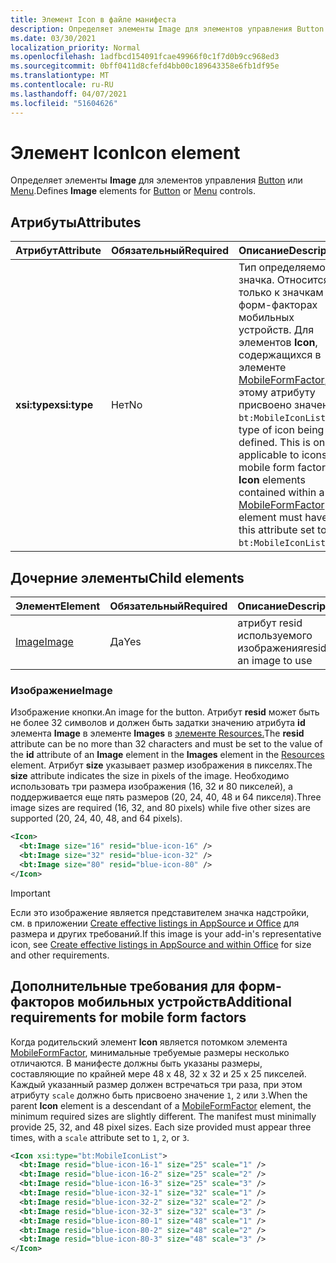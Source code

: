 ```yaml
---
title: Элемент Icon в файле манифеста
description: Определяет элементы Image для элементов управления Button или Menu.
ms.date: 03/30/2021
localization_priority: Normal
ms.openlocfilehash: 1adfbcd154091fcae49966f0c1f7d0b9cc968ed3
ms.sourcegitcommit: 0bff0411d8cfefd4bb00c189643358e6fb1df95e
ms.translationtype: MT
ms.contentlocale: ru-RU
ms.lasthandoff: 04/07/2021
ms.locfileid: "51604626"
---
```

# <a name="icon-element"></a><span data-ttu-id="cdcbd-103">Элемент Icon</span><span class="sxs-lookup"><span data-stu-id="cdcbd-103">Icon element</span></span>

<span data-ttu-id="cdcbd-104">Определяет элементы **Image** для элементов управления [Button](control.md#button-control) или [Menu](control.md#menu-dropdown-button-controls).</span><span class="sxs-lookup"><span data-stu-id="cdcbd-104">Defines **Image** elements for [Button](control.md#button-control) or [Menu](control.md#menu-dropdown-button-controls) controls.</span></span>

## <a name="attributes"></a><span data-ttu-id="cdcbd-105">Атрибуты</span><span class="sxs-lookup"><span data-stu-id="cdcbd-105">Attributes</span></span>

|  <span data-ttu-id="cdcbd-106">Атрибут</span><span class="sxs-lookup"><span data-stu-id="cdcbd-106">Attribute</span></span>  |  <span data-ttu-id="cdcbd-107">Обязательный</span><span class="sxs-lookup"><span data-stu-id="cdcbd-107">Required</span></span>  |  <span data-ttu-id="cdcbd-108">Описание</span><span class="sxs-lookup"><span data-stu-id="cdcbd-108">Description</span></span>  |
|:-----|:-----|:-----|
|  <span data-ttu-id="cdcbd-109">**xsi:type**</span><span class="sxs-lookup"><span data-stu-id="cdcbd-109">**xsi:type**</span></span>  |  <span data-ttu-id="cdcbd-110">Нет</span><span class="sxs-lookup"><span data-stu-id="cdcbd-110">No</span></span>  | <span data-ttu-id="cdcbd-p101">Тип определяемого значка. Относится только к значкам в форм-факторах мобильных устройств. Для элементов **Icon**, содержащихся в элементе [MobileFormFactor](mobileformfactor.md), этому атрибуту присвоено значение `bt:MobileIconList`.</span><span class="sxs-lookup"><span data-stu-id="cdcbd-p101">The type of icon being defined. This is only applicable to icons in mobile form factors. **Icon** elements contained within a [MobileFormFactor](mobileformfactor.md) element must have this attribute set to `bt:MobileIconList`.</span></span> |

## <a name="child-elements"></a><span data-ttu-id="cdcbd-114">Дочерние элементы</span><span class="sxs-lookup"><span data-stu-id="cdcbd-114">Child elements</span></span>

|  <span data-ttu-id="cdcbd-115">Элемент</span><span class="sxs-lookup"><span data-stu-id="cdcbd-115">Element</span></span> |  <span data-ttu-id="cdcbd-116">Обязательный</span><span class="sxs-lookup"><span data-stu-id="cdcbd-116">Required</span></span>  |  <span data-ttu-id="cdcbd-117">Описание</span><span class="sxs-lookup"><span data-stu-id="cdcbd-117">Description</span></span>  |
|:-----|:-----|:-----|
|  [<span data-ttu-id="cdcbd-118">Image</span><span class="sxs-lookup"><span data-stu-id="cdcbd-118">Image</span></span>](#image)        | <span data-ttu-id="cdcbd-119">Да</span><span class="sxs-lookup"><span data-stu-id="cdcbd-119">Yes</span></span> |   <span data-ttu-id="cdcbd-120">атрибут resid используемого изображения</span><span class="sxs-lookup"><span data-stu-id="cdcbd-120">resid of an image to use</span></span>         |

### <a name="image"></a><span data-ttu-id="cdcbd-121">Изображение</span><span class="sxs-lookup"><span data-stu-id="cdcbd-121">Image</span></span>

<span data-ttu-id="cdcbd-122">Изображение кнопки.</span><span class="sxs-lookup"><span data-stu-id="cdcbd-122">An image for the button.</span></span> <span data-ttu-id="cdcbd-123">Атрибут **resid** может быть не более 32 символов и должен быть задатки значению атрибута **id** элемента **Image** в элементе **Images** в [элементе Resources.](resources.md)</span><span class="sxs-lookup"><span data-stu-id="cdcbd-123">The **resid** attribute can be no more than 32 characters and must be set to the value of the **id** attribute of an **Image** element in the **Images** element in the [Resources](resources.md) element.</span></span> <span data-ttu-id="cdcbd-124">Атрибут **size** указывает размер изображения в пикселях.</span><span class="sxs-lookup"><span data-stu-id="cdcbd-124">The **size** attribute indicates the size in pixels of the image.</span></span> <span data-ttu-id="cdcbd-125">Необходимо использовать три размера изображения (16, 32 и 80 пикселей), а поддерживается еще пять размеров (20, 24, 40, 48 и 64 пикселя).</span><span class="sxs-lookup"><span data-stu-id="cdcbd-125">Three image sizes are required (16, 32, and 80 pixels) while five other sizes are supported (20, 24, 40, 48, and 64 pixels).</span></span>

```xml
<Icon>
  <bt:Image size="16" resid="blue-icon-16" />
  <bt:Image size="32" resid="blue-icon-32" />
  <bt:Image size="80" resid="blue-icon-80" />
</Icon>
```

> [!IMPORTANT]
> <span data-ttu-id="cdcbd-126">Если это изображение является представителем значка надстройки, см. в приложении [Create effective listings in AppSource и Office](/office/dev/store/create-effective-office-store-listings#create-an-icon-for-your-add-in) для размера и других требований.</span><span class="sxs-lookup"><span data-stu-id="cdcbd-126">If this image is your add-in's representative icon, see [Create effective listings in AppSource and within Office](/office/dev/store/create-effective-office-store-listings#create-an-icon-for-your-add-in) for size and other requirements.</span></span>

## <a name="additional-requirements-for-mobile-form-factors"></a><span data-ttu-id="cdcbd-127">Дополнительные требования для форм-факторов мобильных устройств</span><span class="sxs-lookup"><span data-stu-id="cdcbd-127">Additional requirements for mobile form factors</span></span>

<span data-ttu-id="cdcbd-p103">Когда родительский элемент **Icon** является потомком элемента [MobileFormFactor](mobileformfactor.md), минимальные требуемые размеры несколько отличаются. В манифесте должны быть указаны размеры, составляющие по крайней мере 48 x 48, 32 x 32 и 25 x 25 пикселей. Каждый указанный размер должен встречаться три раза, при этом атрибуту `scale` должно быть присвоено значение `1`, `2` или `3`.</span><span class="sxs-lookup"><span data-stu-id="cdcbd-p103">When the parent **Icon** element is a descendant of a [MobileFormFactor](mobileformfactor.md) element, the minimum required sizes are slightly different. The manifest must minimally provide 25, 32, and 48 pixel sizes. Each size provided must appear three times, with a `scale` attribute set to `1`, `2`, or `3`.</span></span>

```xml
<Icon xsi:type="bt:MobileIconList">
  <bt:Image resid="blue-icon-16-1" size="25" scale="1" />
  <bt:Image resid="blue-icon-16-2" size="25" scale="2" />
  <bt:Image resid="blue-icon-16-3" size="25" scale="3" />
  <bt:Image resid="blue-icon-32-1" size="32" scale="1" />
  <bt:Image resid="blue-icon-32-2" size="32" scale="2" />
  <bt:Image resid="blue-icon-32-3" size="32" scale="3" />
  <bt:Image resid="blue-icon-80-1" size="48" scale="1" />
  <bt:Image resid="blue-icon-80-2" size="48" scale="2" />
  <bt:Image resid="blue-icon-80-3" size="48" scale="3" />
</Icon>
```

